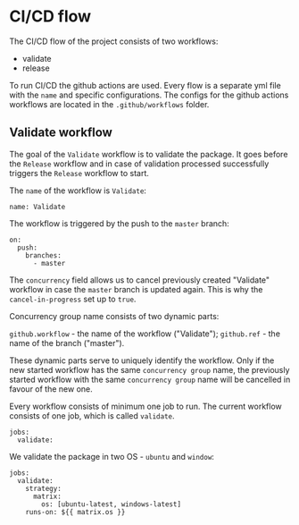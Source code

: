 # CI/CD flow

The CI/CD flow of the project consists of two workflows:
- validate
- release

To run CI/CD the github actions are used. Every flow is a separate yml file with the `name` and specific configurations. The configs for the github actions workflows are located in the `.github/workflows` folder.

## Validate workflow

The goal of the `Validate` workflow is to validate the package. It goes before the `Release` workflow and in case of validation processed successfully triggers the `Release` workflow to start.

The `name` of the workflow is `Validate`:

```
name: Validate
```

The workflow is triggered by the push to the `master` branch:

```
on:
  push:
    branches:
      - master
```

The `concurrency` field allows us to cancel previously created "Validate" workflow in case the `master` branch is updated again. This is why the `cancel-in-progress` set up to `true`.

Concurrency group name consists of two dynamic parts:

`github.workflow` - the name of the workflow ("Validate");
`github.ref` - the name of the branch ("master").

These dynamic parts serve to uniquely identify the workflow. Only if the new started workflow has the same `concurrency group` name, the previously started workflow with the same `concurrency group` name will be cancelled in favour of the new one.

Every workflow consists of minimum one job to run. The current workflow consists of one job, which is called `validate`.

```
jobs:
  validate:
```

We validate the package in two OS - `ubuntu` and `window`:

```
jobs:
  validate:
    strategy:
      matrix:
        os: [ubuntu-latest, windows-latest]
    runs-on: ${{ matrix.os }}
```
